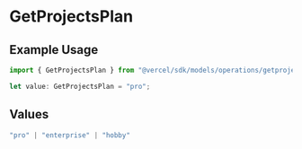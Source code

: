 # GetProjectsPlan

## Example Usage

```typescript
import { GetProjectsPlan } from "@vercel/sdk/models/operations/getprojects.js";

let value: GetProjectsPlan = "pro";
```

## Values

```typescript
"pro" | "enterprise" | "hobby"
```